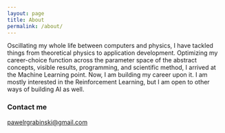 ```yaml
---
layout: page
title: About
permalink: /about/
---
```


Oscillating my whole life between computers and physics, I have tackled things from theoretical physics to application development. 
Optimizing my career-choice function across the parameter space of the abstract concepts, visible results, programming, and scientific method, I arrived at the Machine Learning point. Now, I am building my career upon it. I am mostly interested in the Reinforcement Learning, but I am open to other ways of building AI as well.

### Contact me

[pawelrgrabinski@gmail.com](mailto:pawelrgrabinski@gmail.com)